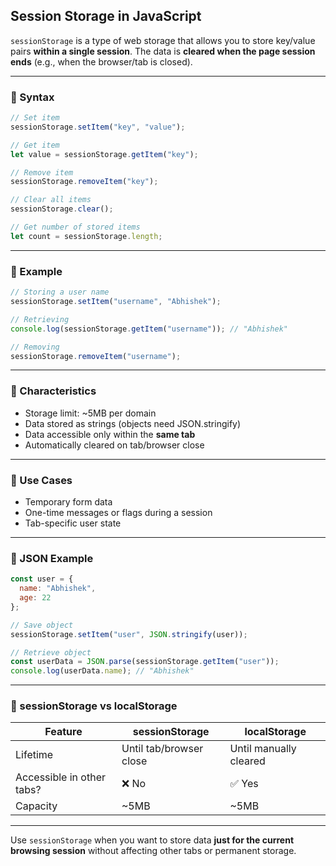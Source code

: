 ## Session Storage in JavaScript

`sessionStorage` is a type of web storage that allows you to store key/value pairs **within a single session**. The data is **cleared when the page session ends** (e.g., when the browser/tab is closed).

---

### 🔹 Syntax

```js
// Set item
sessionStorage.setItem("key", "value");

// Get item
let value = sessionStorage.getItem("key");

// Remove item
sessionStorage.removeItem("key");

// Clear all items
sessionStorage.clear();

// Get number of stored items
let count = sessionStorage.length;
```

---

### 🔹 Example

```js
// Storing a user name
sessionStorage.setItem("username", "Abhishek");

// Retrieving
console.log(sessionStorage.getItem("username")); // "Abhishek"

// Removing
sessionStorage.removeItem("username");
```

---

### 🔹 Characteristics

* Storage limit: \~5MB per domain
* Data stored as strings (objects need JSON.stringify)
* Data accessible only within the **same tab**
* Automatically cleared on tab/browser close

---

### 🔹 Use Cases

* Temporary form data
* One-time messages or flags during a session
* Tab-specific user state

---

### 🔹 JSON Example

```js
const user = {
  name: "Abhishek",
  age: 22
};

// Save object
sessionStorage.setItem("user", JSON.stringify(user));

// Retrieve object
const userData = JSON.parse(sessionStorage.getItem("user"));
console.log(userData.name); // "Abhishek"
```

---

### 🔹 sessionStorage vs localStorage

| Feature                   | sessionStorage          | localStorage           |
| ------------------------- | ----------------------- | ---------------------- |
| Lifetime                  | Until tab/browser close | Until manually cleared |
| Accessible in other tabs? | ❌ No                    | ✅ Yes                  |
| Capacity                  | \~5MB                   | \~5MB                  |

---

Use `sessionStorage` when you want to store data **just for the current browsing session** without affecting other tabs or permanent storage.
